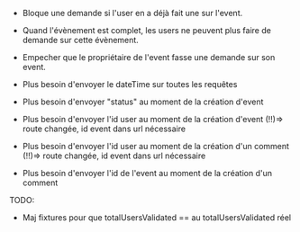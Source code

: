 
- Bloque une demande si l'user en a déjà fait une sur l'event.
- Quand l'évènement est complet, les users ne peuvent plus faire de demande sur cette évènement.
- Empecher que le propriétaire de l'event fasse une demande sur son event.

- Plus besoin d'envoyer le dateTime sur toutes les requêtes
- Plus besoin d'envoyer "status" au moment de la création d'event
- Plus besoin d'envoyer l'id user au moment de la création d'event (!!)=> route changée, id event dans url nécessaire
- Plus besoin d'envoyer l'id user au moment de la création d'un comment (!!)=> route changée, id event dans url nécessaire
- Plus besoin d'envoyer l'id de l'event au moment de la création d'un comment


TODO: 

- Maj fixtures pour que totalUsersValidated == au totalUsersValidated réel